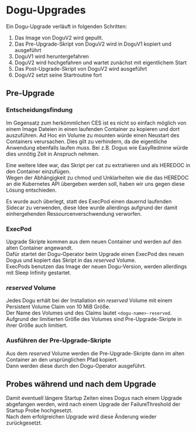 # Dogu-Upgrades

Ein Dogu-Upgrade verläuft in folgenden Schritten:

1. Das Image von DoguV2 wird gepullt.
2. Das Pre-Upgrade-Skript von DoguV2 wird in DoguV1 kopiert und ausgeführt
3. DoguV1 wird heruntergefahren
4. DoguV2 wird hochgefahren und wartet zunächst mit eigentlichem Start
5. Das Post-Upgrade-Skript von DoguV2 wird ausgeführt
6. DoguV2 setzt seine Startroutine fort

## Pre-Upgrade

### Entscheidungsfindung
Im Gegensatz zum herkömmlichen CES ist es nicht so einfach möglich von einem Image Dateien in einen laufenden Container
zu kopieren und dort auszuführen. Ad Hoc ein Volume zu mounten würde einen Neustart des Containers verursachen.
Dies gilt zu verhindern, da die eigentliche Anwendung ebenfalls laufen muss. Bei z.B. Dogus wie EasyRedmine würde dies
unnötig Zeit in Anspruch nehmen.

Eine weitere Idee war, das Skript per cat zu extrahieren und als HEREDOC in den Container einzufügen.  
Wegen der Abhängigkeit zu chmod und Unklarheiten wie die das HEREDOC an die Kubernetes API übergeben 
werden soll, haben wir uns gegen diese Lösung entschieden.

Es wurde auch überlegt, statt des ExecPod einen dauernd laufenden Sidecar zu verwenden, diese Idee wurde allerdings 
aufgrund der damit einhergehenden Ressourcenverschwendung verworfen.

### ExecPod
Upgrade Skripte kommen aus dem neuen Container und werden auf den alten Container angewandt.  
Dafür startet der Dogu-Operator beim Upgrade einen ExecPod des neuen Dogus und kopiert das Skript in das _reserved_ Volume.  
ExecPods benutzen das Image der neuen Dogu-Version, werden allerdings mit Sleep Infinity gestartet.

### _reserved_ Volume
Jedes Dogu erhält bei der Installation ein _reserved_ Volume mit einem Persistent Volume Claim von 10 MiB Größe.  
Der Name des Volumes und des Claims lautet `<dogu-name>-reserved`.  
Aufgrund der limitierten Größe des Volumes sind Pre-Upgrade-Skripte in ihrer Größe auch limitiert.

### Ausführen der Pre-Upgrade-Skripte
Aus dem _reserved_ Volume werden die Pre-Upgrade-Skripte dann im alten Container an den ursprünglichen Pfad kopiert.  
Dann werden diese durch den Dogu-Operator ausgeführt.

## Probes während und nach dem Upgrade
Damit eventuell längere Startup Zeiten eines Dogus nach einem Upgrade abgefangen werden, wird nach einem Upgrade der
FailureThreshold der Startup Probe hochgesetzt.  
Nach dem erfolgreichen Upgrade wird diese Änderung wieder zurückgesetzt.
